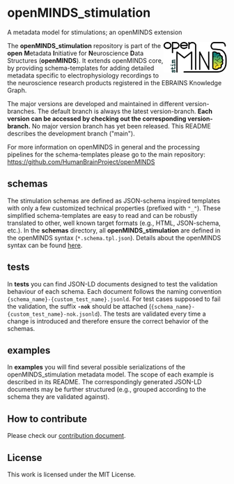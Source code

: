 # openMINDS_stimulation
A metadata model for stimulations; an openMINDS extension


<a href="/img/light_openMINDS_stimulation-logo.png">
    <img src="/img/light_openMINDS_stimulation-logo.png" alt="openMINDS specimenPrep logo" title="openMINDS specimen preparation" align="right" height="70" />
</a>

The **openMINDS_stimulation** repository is part of the **open** **M**etadata **I**nitiative for **N**euroscience **D**ata Structures (**openMINDS**). It extends openMINDS core, by providing schema-templates for adding detailed metadata specific to electrophysiology recordings to the neuroscience research products registered in the EBRAINS Knowledge Graph.

The major versions are developed and maintained in different version-branches. The default branch is always the latest version-branch.
**Each version can be accessed by checking out the corresponding version-branch.** No major version branch has yet been released. This README describes the development branch ("main").

For more information on openMINDS in general and the processing pipelines for the schema-templates please go to the main repository: https://github.com/HumanBrainProject/openMINDS

## schemas
The stimulation schemas are defined as JSON-schema inspired templates with only a few customized technical properties (prefixed with `"_"`). These simplified schema-templates are easy to read and can be robustly translated to other, well known target formats (e.g., HTML, JSON-schema, etc.).
In the **schemas** directory, all **openMINDS_stimulation** are defined in the openMINDS syntax (`*.schema.tpl.json`). Details about the openMINDS syntax can be found [here](https://wiki.ebrains.eu/bin/view/Collabs/openminds/Documentation/Implementation%20details/#HTheopenMINDSsyntax).

## tests
In **tests** you can find JSON-LD documents designed to test the validation behaviour of each schema.
Each document follows the naming convention `{schema_name}-{custom_test_name}.jsonld`. For test cases supposed to fail the validation, the suffix **`-nok`** should be attached (`{schema_name}-{custom_test_name}-nok.jsonld`). The tests are validated every time a change is introduced and therefore ensure the correct behavior of the schemas.

## examples
In **examples** you will find several possible serializations of the openMINDS_stimulation metadata model. The scope of each example is described in its README. The correspondingly generated JSON-LD documents may be further structured (e.g., grouped according to the schema they are validated against).

## How to contribute
Please check our [contribution document](./CONTRIBUTING.md).

## License
This work is licensed under the MIT License.
